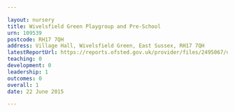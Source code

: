 ```yaml
---

layout: nursery
title: Wivelsfield Green Playgroup and Pre-School
urn: 109539
postcode: RH17 7QH
address: Village Hall, Wivelsfield Green, East Sussex, RH17 7QH
latestReportUrl: https://reports.ofsted.gov.uk/provider/files/2495067/urn/109539.pdf
teaching: 0
development: 0
leadership: 1
outcomes: 0
overall: 1
date: 22 June 2015

---
```

